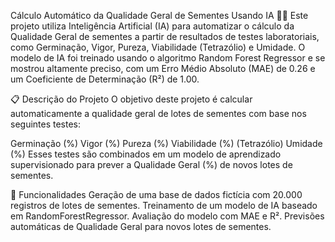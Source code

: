 Cálculo Automático da Qualidade Geral de Sementes Usando IA 🌱🤖
Este projeto utiliza Inteligência Artificial (IA) para automatizar o cálculo da Qualidade Geral de sementes a partir de resultados de testes laboratoriais, como Germinação, Vigor, Pureza, Viabilidade (Tetrazólio) e Umidade. O modelo de IA foi treinado usando o algoritmo Random Forest Regressor e se mostrou altamente preciso, com um Erro Médio Absoluto (MAE) de 0.26 e um Coeficiente de Determinação (R²) de 1.00.

📋 Descrição do Projeto
O objetivo deste projeto é calcular automaticamente a qualidade geral de lotes de sementes com base nos seguintes testes:

Germinação (%)
Vigor (%)
Pureza (%)
Viabilidade (%) (Tetrazólio)
Umidade (%)
Esses testes são combinados em um modelo de aprendizado supervisionado para prever a Qualidade Geral (%) de novos lotes de sementes.

🚀 Funcionalidades
Geração de uma base de dados fictícia com 20.000 registros de lotes de sementes.
Treinamento de um modelo de IA baseado em RandomForestRegressor.
Avaliação do modelo com MAE e R².
Previsões automáticas de Qualidade Geral para novos lotes de sementes.
